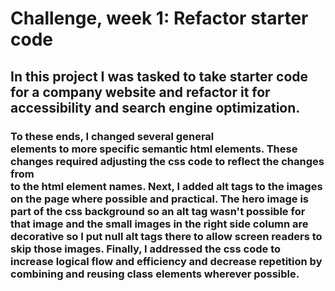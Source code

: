 # Challenge, week 1: Refactor starter code

## In this project I was tasked to take starter code for a company website and refactor it for accessibility and search engine optimization.

### To these ends, I changed several general <div> elements to more specific semantic html elements. These changes required adjusting the css code to reflect the changes from <div class=x> to the html element names. Next, I added alt tags to the images on the page where possible and practical. The hero image is part of the css background so an alt tag wasn't possible for that image and the small images in the right side column are decorative so I put null alt tags there to allow screen readers to skip those images. Finally, I addressed the css code to increase logical flow and efficiency and decrease repetition by combining and reusing class elements wherever possible.
